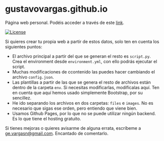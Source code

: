 # gustavovargas.github.io
Página web personal. Podéis acceder a través de este [link](https://gustavovargas.github.io/).


[![License](http://img.shields.io/:license-mit-blue.svg?style=flat-square)](http://badges.mit-license.org)


Si quieres crear tu propia web a partir de estos datos, solo ten en cuenta los siguientes puntos:
- El archivo principal a partir del que se generan el resto es `script.py`. Crea el environment desde `environment.yml`, con ello podrás ejecutar el script.
- Muchas modificaciones de ccontenido las puedes hacer cambiando el archivo `config.json`.
- Las plantillas a partir de las que se genera el resto de archivos están dentro de la carpeta `env`. Si necesitas modificarlas, modifícalas aquí. Ten en cuenta que aquí hemos usado simplemente Bootstrap, por su sencillez.
- He ido separando los archivos en dos carpetas: `files` e `images`. No es necesario que sigas ese orden, pero entiendo que viene bien.
- Usamos Github Pages, por lo que no se puede utilizar ningún backend. Es lo que tiene el hosting gratuito.

Si tienes mejoras o quieres avisarme de alguna errata, escríbeme a ge.vargasn@gmail.com. Encantado de comentarlo.
